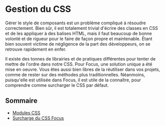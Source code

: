 # Gestion du CSS <!-- {docsify-ignore-all} -->

Gérer le style de composants est un problème compliqué à résoudre correctement. Bien sûr, il est totalement trivial d'écrire des classes en CSS et de les appliquer à des balises HTML, mais il faut beaucoup de bonne volonté et de rigueur pour le faire de façon propre et maintenable. Étant bien souvent victime de négligence de la part des développeurs, on se retrouve rapidement en enfer.

Il existe des tonnes de librairies et de pratiques différentes pour tenter de mettre de l'ordre dans notre CSS. Pour Focus, une solution unique a été mise en oeuvre. Vous êtes aussi bien libres de la réutiliser dans vos projets, comme de rester sur des méthodes plus traditionnelles. Néanmoins, puisqu'elle est utilisée dans Focus, il est utile de la connaître, pour comprendre comme surcharger le CSS par défaut.

## Sommaire

-   [Modules CSS](css/modules.md)
-   [Surcharge du CSS Focus](css/injection.md)
